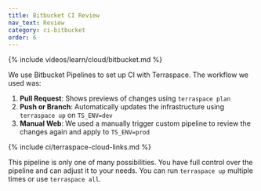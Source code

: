```yaml
---
title: Bitbucket CI Review
nav_text: Review
category: ci-bitbucket
order: 6
---
```


{% include videos/learn/cloud/bitbucket.md %}

We use Bitbucket Pipelines to set up CI with Terraspace. The workflow we used was:

1. **Pull Request**: Shows previews of changes using `terraspace plan`
2. **Push or Branch**: Automatically updates the infrastructure using `terraspace up` on `TS_ENV=dev`
3. **Manual Web**: We used a manually trigger custom pipeline to review the changes again and apply to `TS_ENV=prod`

{% include ci/terraspace-cloud-links.md %}

This pipeline is only one of many possibilities. You have full control over the pipeline and can adjust it to your needs. You can run `terraspace up` multiple times or use `terraspace all`.
